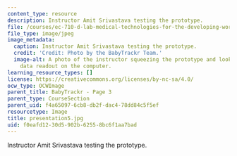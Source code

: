 ```yaml
---
content_type: resource
description: Instructor Amit Srivastava testing the prototype.
file: /courses/ec-710-d-lab-medical-technologies-for-the-developing-world-spring-2010/f0eafd1230d5902b62558bc6f1aa7bad_presentation5.jpg
file_type: image/jpeg
image_metadata:
  caption: Instructor Amit Srivastava testing the prototype.
  credit: 'Credit: Photo by the BabyTrackr Team.'
  image-alt: A photo of the instructor squeezing the prototype and looking at the
    data readout on the computer.
learning_resource_types: []
license: https://creativecommons.org/licenses/by-nc-sa/4.0/
ocw_type: OCWImage
parent_title: BabyTrackr - Page 3
parent_type: CourseSection
parent_uid: f4a65097-6cb8-db2f-dac4-78dd84c5f5ef
resourcetype: Image
title: presentation5.jpg
uid: f0eafd12-30d5-902b-6255-8bc6f1aa7bad
---
```

Instructor Amit Srivastava testing the prototype.